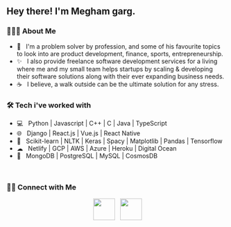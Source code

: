 <h2> Hey there! I'm Megham garg. </h2>
<h3> 👨🏻‍💻 About Me </h3>

- 🔭 &nbsp; I'm a problem solver by profession, and some of his favourite topics to look into are product development, finance, sports, entrepreneurship.
- ✨ &nbsp; I also provide freelance software development services for a living where me and my small team helps startups by scaling & developing their software solutions along with their ever expanding business needs.
- ☕ &nbsp; I believe, a walk outside can be the ultimate solution for any stress.

<h3>🛠 Tech i've worked with</h3>

- 💻 &nbsp; Python | Javascript | C++ | C | Java | TypeScript
- 🌐 &nbsp; Django | React.js | Vue.js | React Native
- 🐍 &nbsp; Scikit-learn | NLTK | Keras | Spacy | Matplotlib | Pandas | Tensorflow
- ☁  &nbsp; Netlify | GCP | AWS | Azure | Heroku | Digital Ocean
- 🔎 &nbsp; MongoDB | PostgreSQL | MySQL | CosmosDB

</br>
<h3> 🤝🏻 Connect with Me </h3>

<p align="center">
&nbsp; <a href="https://www.linkedin.com/in/megham-garg/" target="_blank" rel="noopener noreferrer"><img src="https://img.icons8.com/plasticine/100/000000/linkedin.png" width="50" /></a>
&nbsp; <a href="mailto:meghamgarg@gmail.com" target="_blank" rel="noopener noreferrer"><img src="https://img.icons8.com/plasticine/100/000000/gmail.png"  width="50" /></a>
</p>
